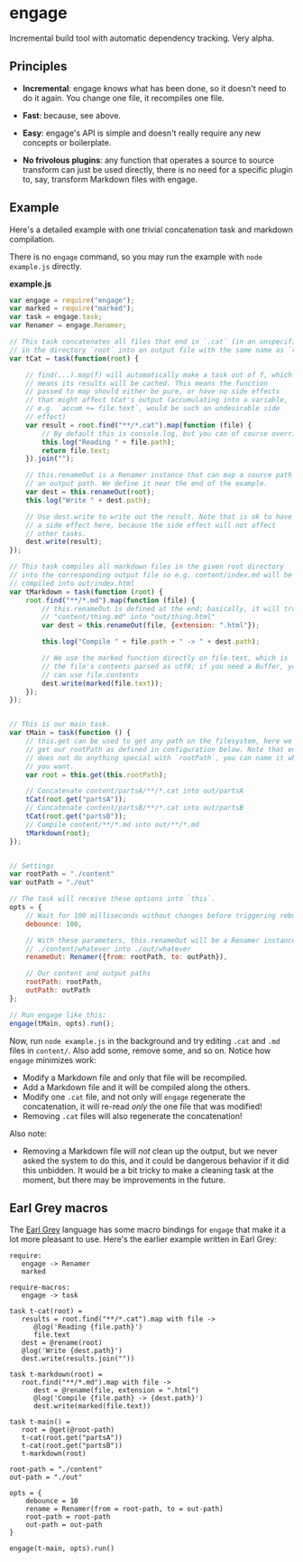 
engage
======

Incremental build tool with automatic dependency tracking. Very alpha.


Principles
----------

* **Incremental**: engage knows what has been done, so it doesn't need
  to do it again. You change one file, it recompiles one file.

* **Fast**: because, see above.

* **Easy**: engage's API is simple and doesn't really require any new
  concepts or boilerplate.

* **No frivolous plugins**: any function that operates a source to
  source transform can just be used directly, there is no need for a
  specific plugin to, say, transform Markdown files with engage.



Example
-------

Here's a detailed example with one trivial concatenation task and
markdown compilation.

There is no `engage` command, so you may run the example with `node
example.js` directly.

**example.js**

```javascript
var engage = require("engage");
var marked = require("marked");
var task = engage.task;
var Renamer = engage.Renamer;

// This task concatenates all files that end in `.cat` (in an unspecified order)
// in the directory `root` into an output file with the same name as `root`
var tCat = task(function(root) {

    // find(...).map(f) will automatically make a task out of f, which
    // means its results will be cached. This means the function
    // passed to map should either be pure, or have no side effects
    // that might affect tCat's output (accumulating into a variable,
    // e.g. `accum += file.text`, would be such an undesirable side
    // effect)
    var result = root.find("**/*.cat").map(function (file) {
        // By default this is console.log, but you can of course override it.
        this.log("Reading " + file.path);
        return file.text;
    }).join("");

    // this.renameOut is a Renamer instance that can map a source path to
    // an output path. We define it near the end of the example.
    var dest = this.renameOut(root);
    this.log("Write " + dest.path);

    // Use dest.write to write out the result. Note that is ok to have
    // a side effect here, because the side effect will not affect
    // other tasks.
    dest.write(result);
});

// This task compiles all markdown files in the given root directory
// into the corresponding output file so e.g. content/index.md will be
// compiled into out/index.html
var tMarkdown = task(function (root) {
    root.find("**/*.md").map(function (file) {
        // this.renameOut is defined at the end; basically, it will transform
        // "content/thing.md" into "out/thing.html"
        var dest = this.renameOut(file, {extension: ".html"});

        this.log("Compile " + file.path + " -> " + dest.path);

        // We use the marked function directly on file.text, which is
        // the file's contents parsed as utf8; if you need a Buffer, you
        // can use file.contents
        dest.write(marked(file.text));
    });
});


// This is our main task.
var tMain = task(function () {
    // this.get can be used to get any path on the filesystem, here we
    // get our rootPath as defined in configuration below. Note that engage
    // does not do anything special with `rootPath`, you can name it whatever
    // you want.
    var root = this.get(this.rootPath);

    // Concatenate content/partsA/**/*.cat into out/partsA
    tCat(root.get("partsA"));
    // Concatenate content/partsB/**/*.cat into out/partsB
    tCat(root.get("partsB"));
    // Compile content/**/*.md into out/**/*.md
    tMarkdown(root);
});


// Settings
var rootPath = "./content"
var outPath = "./out"

// The task will receive these options into `this`.
opts = {
    // Wait for 100 milliseconds without changes before triggering rebuilds
    debounce: 100,

    // With these parameters, this.renameOut will be a Renamer instance that transforms
    // ./content/whatever into ./out/whatever
    renameOut: Renamer({from: rootPath, to: outPath}),

    // Our content and output paths
    rootPath: rootPath,
    outPath: outPath
};

// Run engage like this:
engage(tMain, opts).run();
```

Now, run `node example.js` in the background and try editing `.cat`
and `.md` files in `content/`. Also add some, remove some, and so
on. Notice how `engage` minimizes work:

* Modify a Markdown file and only that file will be recompiled.
* Add a Markdown file and it will be compiled along the others.
* Modify one `.cat` file, and not only will `engage` regenerate the
  concatenation, it will re-read *only* the one file that was
  modified!
* Removing `.cat` files will also regenerate the concatenation!

Also note:

* Removing a Markdown file will *not* clean up the output, but we
  never asked the system to do this, and it could be dangerous
  behavior if it did this unbidden. It would be a bit tricky to make a
  cleaning task at the moment, but there may be improvements in the
  future.



Earl Grey macros
----------------

The [Earl Grey](http://earl-grey.io) language has some macro bindings
for `engage` that make it a lot more pleasant to use. Here's the
earlier example written in Earl Grey:

```earlgrey
require:
   engage -> Renamer
   marked

require-macros:
   engage -> task
    
task t-cat(root) =
   results = root.find("**/*.cat").map with file ->
      @log('Reading {file.path}')
      file.text
   dest = @rename(root)
   @log('Write {dest.path}')
   dest.write(results.join(""))

task t-markdown(root) =
   root.find("**/*.md").map with file ->
      dest = @rename(file, extension = ".html")
      @log('Compile {file.path} -> {dest.path}')
      dest.write(marked(file.text))

task t-main() =
   root = @get(@root-path)
   t-cat(root.get("partsA"))
   t-cat(root.get("partsB"))
   t-markdown(root)

root-path = "./content"
out-path = "./out"

opts = {
    debounce = 10
    rename = Renamer(from = root-path, to = out-path)
    root-path = root-path
    out-path = out-path
}

engage(t-main, opts).run()
```
